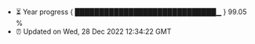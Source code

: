 - ⏳ Year progress { █████████████████████████████▁ } 99.05 %
- ⏰ Updated on Wed, 28 Dec 2022 12:34:22 GMT

